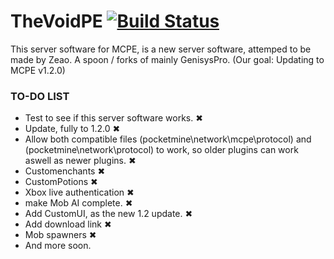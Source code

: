 # TheVoidPE [![Build Status](https://travis-ci.org/ZPlayzMCPE/TheVoidPE.svg?branch=master)](https://travis-ci.org/ZPLayzMCPE/TheVoidPE)
This server software for MCPE, is a new server software, attemped to be made by Zeao. A spoon / forks of mainly GenisysPro. (Our goal: Updating to MCPE v1.2.0)



### TO-DO LIST

+ Test to see if this server software works. ✖
+ Update, fully to 1.2.0 ✖
+ Allow both compatible files (pocketmine\network\mcpe\protocol) and (pocketmine\network\protocol) to work, so older plugins can work aswell as newer plugins. ✖
+ Customenchants ✖
+ CustomPotions ✖
+ Xbox live authentication ✖
+ make Mob AI complete. ✖
+ Add CustomUI, as the new 1.2 update. ✖
+ Add download link ✖
+ Mob spawners ✖
+ And more soon.
